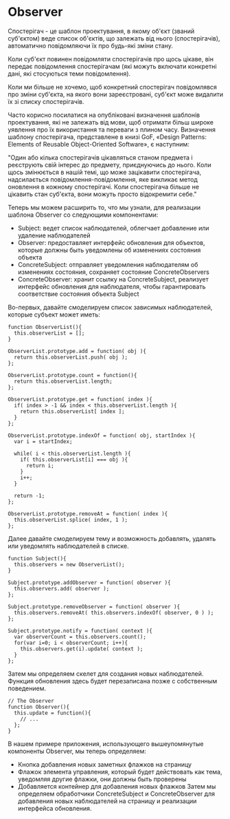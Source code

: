 Observer
========
Спостерігач - це шаблон проектування, в якому об'єкт (званий суб'єктом) веде список об'єктів, що залежать від нього (спостерігачів), автоматично повідомляючи їх про будь-які зміни стану.

Коли суб'єкт повинен повідомляти спостерігачів про щось цікаве, він передає повідомлення спостерігачам (які можуть включати конкретні дані, які стосуються теми повідомлення).

Коли ми більше не хочемо, щоб конкретний спостерігач повідомлявся про зміни суб'єкта, на якого вони зареєстровані, суб'єкт може видалити їх зі списку спостерігачів.

Часто корисно посилатися на опубліковані визначення шаблонів проектування, які не залежать від мови, щоб отримати більш широке уявлення про їх використання та переваги з плином часу. Визначення шаблону спостерігача, представлене в книзі GoF,
«Design Patterns: Elements of Reusable Object-Oriented Software», є наступним:

"Один або кілька спостерігачів цікавляться станом предмета і реєструють свій інтерес до предмету, приєднуючись до нього. Коли щось змінюється в нашій темі, що може зацікавити спостерігача, надсилається повідомлення-повідомлення, яке викликає метод оновлення в кожному спостерігачі. Коли спостерігача більше не цікавить стан суб'єкта, вони можуть просто відокремити себе."

Теперь мы можем расширить то, что мы узнали, для реализации шаблона Observer со следующими компонентами:

* Subject: ведет список наблюдателей, облегчает добавление или удаление наблюдателей
* Observer: предоставляет интерфейс обновления для объектов, которые должны быть уведомлены об изменениях состояния объекта
* ConcreteSubject: отправляет уведомления наблюдателям об изменениях состояния, сохраняет состояние ConcreteObservers
* ConcreteObserver: хранит ссылку на ConcreteSubject, реализует интерфейс обновления для наблюдателя, чтобы гарантировать соответствие состояния объекта Subject

Во-первых, давайте смоделируем список зависимых наблюдателей, которые субъект может иметь:

```
function ObserverList(){
  this.observerList = [];
}

ObserverList.prototype.add = function( obj ){
  return this.observerList.push( obj );
};

ObserverList.prototype.count = function(){
  return this.observerList.length;
};

ObserverList.prototype.get = function( index ){
  if( index > -1 && index < this.observerList.length ){
    return this.observerList[ index ];
  }
};

ObserverList.prototype.indexOf = function( obj, startIndex ){
  var i = startIndex;

  while( i < this.observerList.length ){
    if( this.observerList[i] === obj ){
      return i;
    }
    i++;
  }

  return -1;
};

ObserverList.prototype.removeAt = function( index ){
  this.observerList.splice( index, 1 );
};
```

Далее давайте смоделируем тему и возможность добавлять, удалять или уведомлять наблюдателей в списке.

```
function Subject(){
  this.observers = new ObserverList();
}

Subject.prototype.addObserver = function( observer ){
  this.observers.add( observer );
};

Subject.prototype.removeObserver = function( observer ){
  this.observers.removeAt( this.observers.indexOf( observer, 0 ) );
};

Subject.prototype.notify = function( context ){
  var observerCount = this.observers.count();
  for(var i=0; i < observerCount; i++){
    this.observers.get(i).update( context );
  }
};
```

Затем мы определяем скелет для создания новых наблюдателей. Функция обновления здесь будет перезаписана позже с собственным поведением.

```
// The Observer
function Observer(){
  this.update = function(){
    // ...
  };
}
```

В нашем примере приложения, использующего вышеупомянутые компоненты Observer, мы теперь определяем:

* Кнопка добавления новых заметных флажков на страницу
* Флажок элемента управления, который будет действовать как тема, уведомляя другие флажки, они должны быть проверены
* Добавляется контейнер для добавления новых флажков
Затем мы определяем обработчики ConcreteSubject и ConcreteObserver для добавления
новых наблюдателей на страницу и реализации интерфейса обновления.


